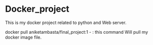 # Docker_project
This is my docker project related to python and Web server. 

docker pull aniketambasta/final_project:1 - : this command
Will pull my docker image file. 
